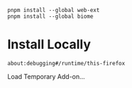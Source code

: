 ```
pnpm install --global web-ext
pnpm install --global biome
```

# Install Locally
```
about:debugging#/runtime/this-firefox
```

Load Temporary Add-on...
